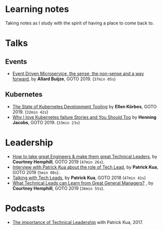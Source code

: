 # Learning notes

Taking notes as I study with the spirit of having a place to come back to.

# Talks

## Events

- [Event Driven Microservice, the sense, the non-sense and a way forward](./talks/events/event-driven-microservices-the-sense-the-non-sense.md), by **Allard Buijze**, GOTO 2019. (`37min 05s`)

## Kubernetes

- [The State of Kubernetes Development Tooling](./talks/kubernetes/state-of-kubernetes-development-tooling.md) by **Ellen Körbes**, GOTO 2019. (`32min 42s`)
- [Why I love Kubernetes failure Stories and You Should Too](./talks/kubernetes/why-i-love-kubernetes-failure-stories.md) by **Henning Jacobs**, GOTO 2019. (`33min 23s`)

# Leadership

- [How to take great Engineers & make them great Technical Leaders](./talks/leadership/how-to-take-great-engineers-and-make-them-great-tech-lead.md), by **Courtney Hemphill**, GOTO 2019 (`47min 26s`).
- [Interview with Patrick Kua about the role of Tech Lead](./talks/leadership/interview-with-patrick-kua.md), by **Patrick Kua**, GOTO 2019 (`5min 08s`).
- [Talking with Tech Leads](./talks/leadership/talking-with-tech-leads.md), by **Patrick Kua**, GOTO 2018 (`47min 41s`)
- [What Technical Leads can Learn from Great General Managers?](./talks/leadership/what-tech-leads-can-learn-from-general-managers.md) , by **Courtney Hemphill**, GOTO 2019 (`36min 55s`).

# Podcasts

- [The importance of Technical Leadership](./podcasts/the-importance-of-technical-leadership.md) with Patrick Kua, 2017.
